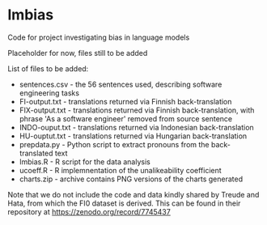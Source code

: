 # lmbias
Code for project investigating bias in language models

Placeholder for now, files still to be added

List of files to be added:

* sentences.csv      - the 56 sentences used, describing software engineering tasks
* FI-output.txt      - translations returned via Finnish back-translation
* FIX-output.txt     - translations returned via Finnish back-translation, with phrase 'As a software engineer' removed from source sentence
* INDO-ouput.txt     - translations returned via Indonesian back-translation
* HU-ouptut.txt      - translations returned via Hungarian back-translation
* prepdata.py        - Python script to extract pronouns from the back-translated text
* lmbias.R           - R script for the data analysis
* ucoeff.R           - R implemnentation of the unalikeability coefficient
* charts.zip         - archive contains PNG versions of the charts generated

Note that we do not include the code and data kindly shared by Treude and Hata, from which the FI0 dataset is derived. 
This can be found in their repository at https://zenodo.org/record/7745437 
